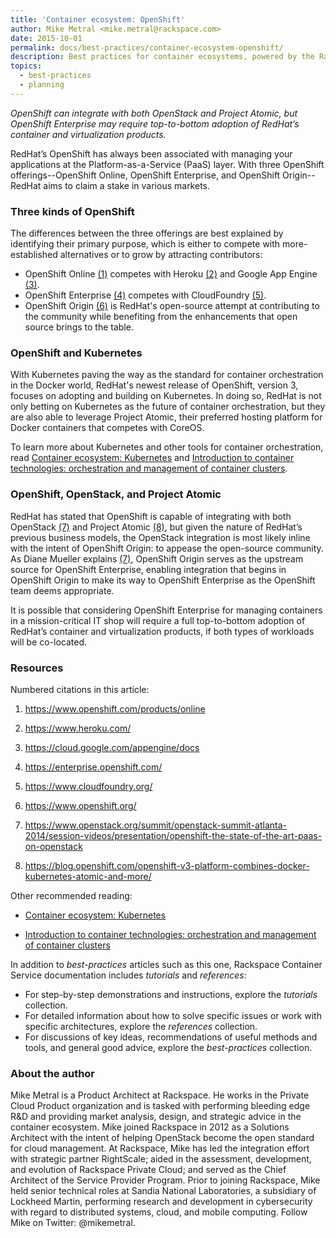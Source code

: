 ```yaml
---
title: 'Container ecosystem: OpenShift'
author: Mike Metral <mike.metral@rackspace.com>
date: 2015-10-01
permalink: docs/best-practices/container-ecosystem-openshift/
description: Best practices for container ecosystems, powered by the Rackspace Container Service
topics:
  - best-practices
  - planning
---
```


*OpenShift can integrate with both OpenStack and Project Atomic, but OpenShift Enterprise may require top-to-bottom adoption of RedHat’s container and virtualization products.*

RedHat’s OpenShift has always been associated with managing your
applications at the Platform-as-a-Service (PaaS) layer.
With three OpenShift offerings--OpenShift
Online, OpenShift Enterprise, and OpenShift Origin--RedHat aims to claim a
stake in various markets. 

### Three kinds of OpenShift

The differences between the three offerings are
best explained by identifying their primary purpose, which is either to compete
with more-established alternatives or to grow by attracting contributors:

- OpenShift Online [(1)](#resources) competes with
  Heroku [(2)](#resources) and Google App Engine [(3)](#resources).
- OpenShift Enterprise [(4)](#resources) competes with
  CloudFoundry [(5)](#resources).
- OpenShift Origin [(6)](#resources) is RedHat's open-source attempt at contributing to
  the community while
  benefiting from the enhancements that open source brings to the table.

### OpenShift and Kubernetes 

With Kubernetes paving the way as the standard for container
orchestration in the Docker world, RedHat's newest release of OpenShift, version 3, focuses on adopting
and building on Kubernetes. In doing so, RedHat is not only betting on
Kubernetes as the future of container orchestration, but they are also able to leverage
Project Atomic, their preferred hosting platform for
Docker containers that competes with CoreOS.

To learn more about Kubernetes and other tools for container orchestration, read
[Container ecosystem: Kubernetes](/container-ecosystem-kubernetes/) and
[Introduction to container technologies: orchestration and management of container clusters](/container-technologies-orchestration-clusters/).

### OpenShift, OpenStack, and Project Atomic

RedHat has stated that OpenShift is capable of integrating with both
OpenStack [(7)](#resources) and Project Atomic [(8)](#resources),
but given the nature of RedHat’s
previous business models, the OpenStack integration is most likely
inline with the intent of OpenShift Origin: to appease the open-source
community. As Diane Mueller explains [(7)](#resources), OpenShift Origin serves as the upstream source for OpenShift Enterprise, enabling integration that begins in OpenShift Origin to make its way to OpenShift Enterprise as the OpenShift team deems appropriate. 

It is possible that considering OpenShift
Enterprise for managing containers in a
mission-critical IT shop will require a full top-to-bottom
adoption of RedHat’s container and virtualization products, if both
types of workloads will be co-located. 

<a name="resources"></a>
### Resources

Numbered citations in this article:

1. <https://www.openshift.com/products/online>

2. <https://www.heroku.com/>

3. <https://cloud.google.com/appengine/docs>

4. <https://enterprise.openshift.com/>

5. <https://www.cloudfoundry.org/>

6. <https://www.openshift.org/>

7. <https://www.openstack.org/summit/openstack-summit-atlanta-2014/session-videos/presentation/openshift-the-state-of-the-art-paas-on-openstack>

8. <https://blog.openshift.com/openshift-v3-platform-combines-docker-kubernetes-atomic-and-more/>

Other recommended reading:

- [Container ecosystem: Kubernetes](/container-ecosystem-kubernetes/)

- [Introduction to container technologies: orchestration and management of container clusters](/container-technologies-orchestration-clusters/)

In addition to *best-practices* articles such as this one,
Rackspace Container Service documentation includes *tutorials* and *references*:

* For step-by-step demonstrations and instructions, explore the *tutorials* collection.
* For detailed information about how to solve specific issues or work with specific architectures,
  explore the *references* collection.
* For discussions of key ideas, recommendations of useful methods and tools, and
  general good advice, explore the *best-practices* collection.

### About the author

Mike Metral is a Product Architect at Rackspace. He works in the Private Cloud Product organization and is tasked with performing bleeding edge R&D and providing market analysis, design, and strategic advice in the container ecosystem. Mike joined Rackspace in 2012 as a Solutions Architect with the intent of helping OpenStack become the open standard for cloud management. At Rackspace, Mike has led the integration effort with strategic partner RightScale; aided in the assessment, development, and evolution of Rackspace Private Cloud; and served as the Chief Architect of the Service Provider Program. Prior to joining Rackspace, Mike held senior technical roles at Sandia National Laboratories, a subsidiary of Lockheed Martin, performing research and development in cybersecurity with regard to distributed systems, cloud, and mobile computing. Follow Mike on Twitter: @mikemetral.
